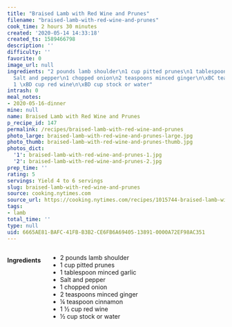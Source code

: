 ```yaml
---
title: "Braised Lamb with Red Wine and Prunes"
filename: "braised-lamb-with-red-wine-and-prunes"
cook_time: 2 hours 30 minutes
created: '2020-05-14 14:33:18'
created_ts: 1589466798
description: ''
difficulty: ''
favorite: 0
image_url: null
ingredients: "2 pounds lamb shoulder\n1 cup pitted prunes\n1 tablespoon minced garlic\n\
  Salt and pepper\n1 chopped onion\n2 teaspoons minced ginger\n\xBC teaspoon cinnamon\n\
  1 \xBD cup red wine\n\xBD cup stock or water"
intrash: 0
meal_notes:
- 2020-05-16-dinner
mine: null
name: Braised Lamb with Red Wine and Prunes
p_recipe_id: 147
permalink: /recipes/braised-lamb-with-red-wine-and-prunes
photo_large: braised-lamb-with-red-wine-and-prunes-large.jpg
photo_thumb: braised-lamb-with-red-wine-and-prunes-thumb.jpg
photos_dict:
  '1': braised-lamb-with-red-wine-and-prunes-1.jpg
  '2': braised-lamb-with-red-wine-and-prunes-2.jpg
prep_time: ''
rating: 5
servings: Yield 4 to 6 servings
slug: braised-lamb-with-red-wine-and-prunes
source: cooking.nytimes.com
source_url: https://cooking.nytimes.com/recipes/1015744-braised-lamb-with-red-wine-and-prunes?action=click&module=Global%20Search%20Recipe%20Card&pgType=search&rank=19
tags:
- lamb
total_time: ''
type: null
uid: 6665AE81-BAFC-41FB-B3B2-CE6FB6A69405-13891-0000A72EF98AC351
---
```

<div class="large-8 medium-7 columns" id="writeup">	</div><!-- #writeup -->
</div><!-- #row-one -->
<div class="row" id="row-two">	<div class="medium-4 small-5 columns" id="ingredients"><h4>Ingredients</h4><div class="box box-ingredients content"><ul>
<li>2 pounds lamb shoulder</li>
<li>1 cup pitted prunes</li>
<li>1 tablespoon minced garlic</li>
<li>Salt and pepper</li>
<li>1 chopped onion</li>
<li>2 teaspoons minced ginger</li>
<li>¼ teaspoon cinnamon</li>
<li>1 ½ cup red wine</li>
<li>½ cup stock or water</li>
</ul>
</div>	</div>	<div class="medium-6 small-7 columns" id="directions">	</div>